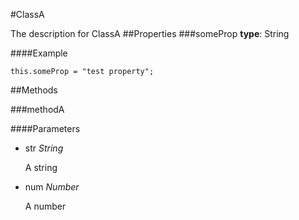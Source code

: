 #ClassA

The description for ClassA
##Properties
###someProp
**type**: String  




####Example

    this.someProp = "test property";

##Methods

###methodA



####Parameters
*   str _String_

    A string
    
*   num _Number_

    A number
    
